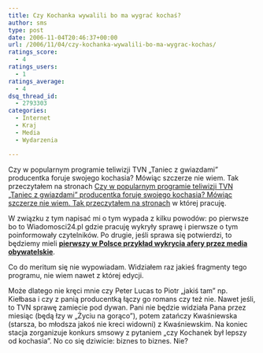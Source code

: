 ```yaml
---
title: Czy Kochanka wywalili bo ma wygrać kochaś?
author: sms
type: post
date: 2006-11-04T20:46:37+00:00
url: /2006/11/04/czy-kochanka-wywalili-bo-ma-wygrac-kochas/
ratings_score:
  - 4
ratings_users:
  - 1
ratings_average:
  - 4
dsq_thread_id:
  - 2793303
categories:
  - Internet
  - Kraj
  - Media
  - Wydarzenia

---
```

Czy w popularnym programie teliwizji TVN &#8222;Taniec z gwiazdami&#8221; producentka foruje swojego kochasia? Mówiąc szczerze nie wiem. Tak przeczytałem na stronach [Czy w popularnym programie teliwizji TVN &#8222;Taniec z gwiazdami&#8221; producentka foruje swojego kochasia? Mówiąc szczerze nie wiem. Tak przeczytałem na stronach][1] w której pracuję.

W związku z tym napisać mi o tym wypada z kilku powodów: po pierwsze bo to Wiadomosci24.pl gdzie pracuję wykryły sprawę i pierwsze o tym poinformowały czytelników. Po drugie, jeśli sprawa się potwierdzi, to będziemy mieli <u>**pierwszy w Polsce przykład wykrycia afery przez media obywatelskie**</u>.

Co do meritum się nie wypowiadam. Widziałem raz jakieś fragmenty tego programu, nie wiem nawet z której edycji.

Może dlatego nie kręci mnie czy Peter Lucas to Piotr &#8222;jakiś tam&#8221; np. Kiełbasa i czy z panią producentką łączy go romans czy też nie. Nawet jeśli, to TVN sprawę zamiecie pod dywan. Pani nie będzie widziała Pana przez miesiąc (będą łzy w &#8222;Życiu na gorąco&#8221;), potem zatańczy Kwaśniewska (starsza, bo młodsza jakoś nie kreci widowni) z Kwaśniewskim. Na koniec stacja zorganizuje konkurs smsowy z pytaniem &#8222;czy Kochanek był lepszy od kochasia&#8221;. No co się dziwicie: biznes to biznes. Nie?

 [1]: http://www.wiadomosci24.pl/artykul/czy_o_zwyciestwie_w_8222_tancu_z_gwiazdami_8221_zadecyduja_10884.html